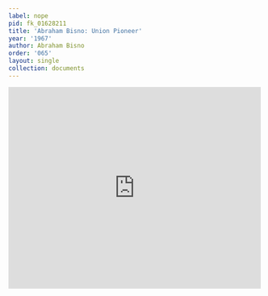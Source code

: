 ```yaml
---
label: nope
pid: fk_01628211
title: 'Abraham Bisno: Union Pioneer'
year: '1967'
author: Abraham Bisno
order: '065'
layout: single
collection: documents
---
```

<iframe src="https://northwestern.app.box.com/embed/s/jlswbucvo3p6apv0gq2kuhd0cwg85og9?sortColumn=date&view=list" width="500" height="400" frameborder="0" allowfullscreen webkitallowfullscreen msallowfullscreen></iframe>
